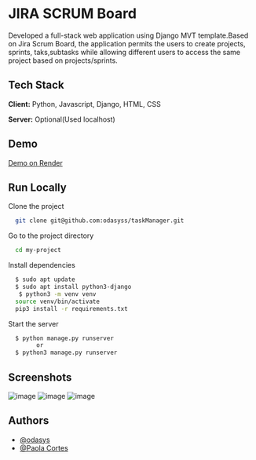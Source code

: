 
# JIRA SCRUM Board

Developed a full-stack web application using Django MVT template.Based on Jira Scrum Board, the application permits the users to create projects, sprints, taks,subtasks while allowing different users to access the same project based on projects/sprints.


## Tech Stack

**Client:** Python, Javascript, Django, HTML, CSS

**Server:** Optional(Used localhost)


## Demo

[Demo on Render](https://taskmanager-579t.onrender.com)


## Run Locally

Clone the project

```bash
  git clone git@github.com:odasyss/taskManager.git
```

Go to the project directory

```bash
  cd my-project
```

Install dependencies

```bash
  $ sudo apt update
  $ sudo apt install python3-django
   $ python3 -m venv venv
  source venv/bin/activate
  pip3 install -r requirements.txt 
```

Start the server

```bash
  $ python manage.py runserver
        or
  $ python3 manage.py runserver
```


  
 
  
## Screenshots

![image](https://github.com/odasyss/taskManager/assets/71523344/6db69446-35d5-480d-ab94-1ba23fcd599a)
![image](https://github.com/odasyss/taskManager/assets/71523344/20b23416-e1ad-4aab-bab9-08bbe4ffe20f)
![image](https://github.com/odasyss/taskManager/assets/71523344/33a59d2c-02da-4953-adf5-2a7838da06e8)


## Authors

- [@odasys](https://www.github.com/odasyss)
- [@Paola Cortes](https://github.com/p-corteszaragoza)

